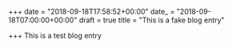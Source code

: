 +++
date = "2018-09-18T17:58:52+00:00"
date_ = "2018-09-18T07:00:00+00:00"
draft = true
title = "This is a fake blog entry"

+++
This is a test blog entry